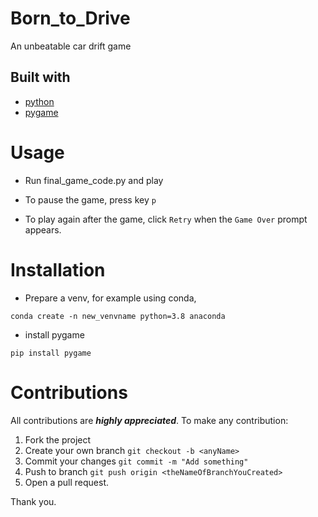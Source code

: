 # Born_to_Drive
 An unbeatable car drift game

## Built with
- [python](https://www.python.org/)
- [pygame](https://www.pygame.org/)
# Usage
- Run final_game_code.py and play
 
- To pause the game, press key `p`
 
- To play again after the game, click `Retry` when the `Game Over` prompt appears.

# Installation

- Prepare a venv,
for example using conda,

 `conda create -n new_venvname python=3.8 anaconda`
- install pygame

 `pip install pygame`
 
 # Contributions
 
 All contributions are ***highly appreciated***. To make any contribution:
 
 1. Fork the project
 2. Create your own branch `git checkout -b <anyName>`
 3. Commit your changes `git commit -m "Add something"`
 4. Push to branch `git push origin <theNameOfBranchYouCreated>`
 5. Open a pull request.
 
 Thank you.

